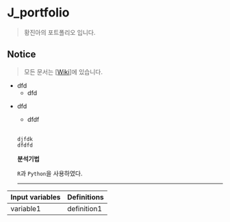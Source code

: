 # J_portfolio
> 황진아의 포트폴리오 입니다.
## Notice
> 모든 문서는 [[Wiki](url주소)]에 있습니다.
* dfd
  * dfd
  
- dfd
  + dfdf
  
  <br>
  
  ```
  djfdk
  dfdfd
  ```
  
  **분석기법**
  
  `R`과 `Python`을 사용하였다.
  
  *************
  
Input variables | Definitions
------------- | -------------
variable1 | definition1
